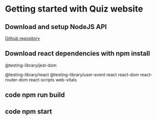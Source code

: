 # Getting started with Quiz website

## Download and setup NodeJS API
[Github repository](https://github.com/pedrohemmel/Quiz-API)

## Download react dependencies with npm install
@testing-library/jest-dom

@testing-library/react
@testing-library/user-event
react
react-dom
react-router-dom
react-scripts
web-vitals

## code npm run build

## code npm start